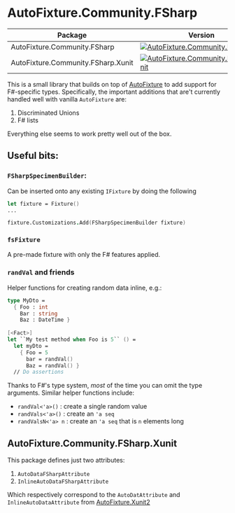 # AutoFixture.Community.FSharp

| Package | Version |
| ------- | ------- |
| AutoFixture.Community.FSharp       | [![AutoFixture.Community.FSharp](https://img.shields.io/nuget/v/AutoFixture.Community.FSharp)](https://www.nuget.org/packages/AutoFixture.Community.FSharp)            |
| AutoFixture.Community.FSharp.Xunit | [![AutoFixture.Community.FSharp.Xunit](https://img.shields.io/nuget/v/AutoFixture.Community.FSharp.Xunit)](https://www.nuget.org/packages/AutoFixture.Community.FSharp.Xunit) |

This is a small library that builds on top of [AutoFixture](https://github.com/AutoFixture/AutoFixture) to add support for F#-specific types.
Specifically, the important additions that are't currently handled well with vanilla `AutoFixture` are:

1. Discriminated Unions
2. F# lists

Everything else seems to work pretty well out of the box.

## Useful bits:

### `FSharpSpecimenBuilder`:

Can be inserted onto any existing `IFixture` by doing the following

```fsharp
let fixture = Fixture()
...

fixture.Customizations.Add(FSharpSpecimenBuilder fixture)
```

### `fsFixture`

A pre-made fixture with only the F# features applied.

### `randVal` and friends

Helper functions for creating random data inline, e.g.:

```fsharp
type MyDto = 
  { Foo : int
    Bar : string
    Baz : DateTime }
    
[<Fact>]
let ``My test method when Foo is 5`` () = 
  let myDto = 
    { Foo = 5
      bar = randVal()
      Baz = randVal() }
  // Do assertions
```

Thanks to F#'s type system, _most_ of the time you can omit the type arguments.
Similar helper functions include:
- `randVal<'a>()` : create a single random value
- `randVals<'a>()` : create an `'a seq`
- `randValsN<'a> n` : create an `'a seq` that is `n` elements long

## AutoFixture.Community.FSharp.Xunit

This package defines just two attributes:

1. `AutoDataFSharpAttribute`
2. `InlineAutoDataFSharpAttribute`

Which respectively correspond to the `AutoDatAttribute` and `InlineAutoDataAttribute` from [AutoFixture.Xunit2](https://blog.ploeh.dk/2010/10/08/AutoDataTheorieswithAutoFixture/)
